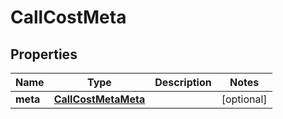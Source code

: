 

# CallCostMeta


## Properties

Name | Type | Description | Notes
------------ | ------------- | ------------- | -------------
**meta** | [**CallCostMetaMeta**](CallCostMetaMeta.md) |  |  [optional]



